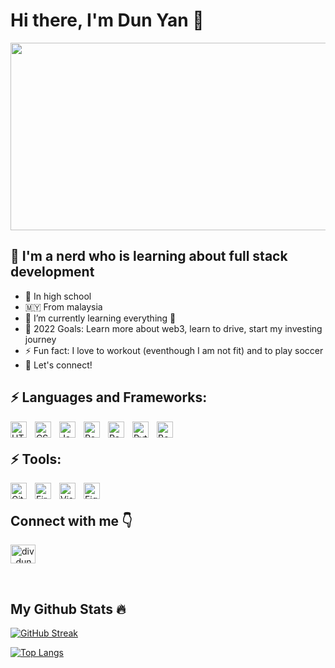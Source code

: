 # Hi there, I'm Dun Yan 👋 

<div align="center">
  <img src="https://media.giphy.com/media/dWesBcTLavkZuG35MI/giphy.gif" width="600" height="300"/>
</div>

## 👋  I'm a nerd who is learning about full stack development 

- 💯 In high school
- 🇲🇾 From malaysia
- 🔭 I’m currently learning everything 🤣
- 🥅 2022 Goals: Learn more about web3, learn to drive, start my investing journey
- ⚡ Fun fact: I love to workout (eventhough I am not fit) and to play soccer
- 👯 Let's connect!


## ⚡ Languages and Frameworks:

<img align="left" alt="HTML5" width="26px" src="https://cdn.jsdelivr.net/gh/devicons/devicon/icons/html5/html5-original.svg" style="padding-right:10px;" />
<img align="left" alt="CSS3" width="26px" src="https://cdn.jsdelivr.net/gh/devicons/devicon/icons/css3/css3-original.svg" style="padding-right:10px;" />
<img align="left" alt="JavaScript" width="26px" src="https://cdn.jsdelivr.net/gh/devicons/devicon/icons/javascript/javascript-original.svg" style="padding-right:10px;" />
<img align="left" alt="React" width="26px" src="https://cdn.jsdelivr.net/gh/devicons/devicon/icons/react/react-original.svg" style="padding-right:10px;" />
<img align="left" alt="Pandas" width="26px" src="https://cdn.jsdelivr.net/gh/devicons/devicon/icons/pandas/pandas-original.svg" style="padding-right:10px;" />
<img align="left" alt="Python" width="26px" src="https://cdn.jsdelivr.net/gh/devicons/devicon/icons/python/python-original.svg" style="padding-right:10px;" />
<img align="left" alt="Boostrap" width="26px" src="https://cdn.jsdelivr.net/gh/devicons/devicon/icons/bootstrap/bootstrap-original.svg" style="padding-right:10px;"/> 
<br/>

## ⚡ Tools:
<img align="left" alt="Git" width="26px" src="https://cdn.jsdelivr.net/gh/devicons/devicon/icons/git/git-original.svg" style="padding-right:10px;" />
<img align="left" alt="Firebase" width="26px" src="https://miro.medium.com/max/300/1*R4c8lHBHuH5qyqOtZb3h-w.png" style="padding-right:10px;"/>
<img align="left" alt="Visual Studio Code" width="26px" src="https://cdn.jsdelivr.net/gh/devicons/devicon/icons/vscode/vscode-original.svg" style="padding-right:10px;" />
<img align="left" alt="Figma" width="26px" src="https://cdn.jsdelivr.net/gh/devicons/devicon/icons/figma/figma-original.svg" style="padding-right:10px;" />
<br/>

## Connect with me 👇

<a href="https://twitter.com/dun_yan_" target="blank"><img align="center" src="https://raw.githubusercontent.com/rahuldkjain/github-profile-readme-generator/master/src/images/icons/Social/twitter.svg" alt="div_dunyanong" height="30" width="40" /></a>

<br/>

## My Github Stats 🔥
[![GitHub Streak](http://github-readme-streak-stats.herokuapp.com?user=dunyanong&theme=dark&background=000000)](https://git.io/streak-stats)

[![Top Langs](https://github-readme-stats.vercel.app/api/top-langs/?username=dunyanong&layout=compact&theme=vision-friendly-dark)](https://github.com/anuraghazra/github-readme-stats)


